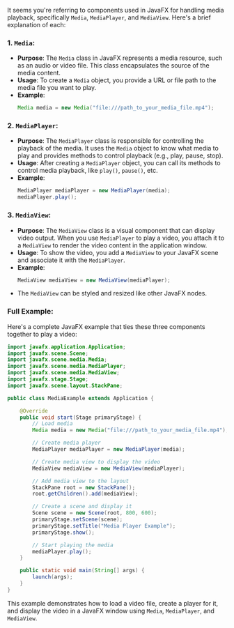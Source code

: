 It seems you're referring to components used in JavaFX for handling media playback, specifically `Media`, `MediaPlayer`, and `MediaView`. Here's a brief explanation of each:

### 1. **`Media`**:
   - **Purpose**: The `Media` class in JavaFX represents a media resource, such as an audio or video file. This class encapsulates the source of the media content.
   - **Usage**: To create a `Media` object, you provide a URL or file path to the media file you want to play.
   - **Example**:
     ```java
     Media media = new Media("file:///path_to_your_media_file.mp4");
     ```

### 2. **`MediaPlayer`**:
   - **Purpose**: The `MediaPlayer` class is responsible for controlling the playback of the media. It uses the `Media` object to know what media to play and provides methods to control playback (e.g., play, pause, stop).
   - **Usage**: After creating a `MediaPlayer` object, you can call its methods to control media playback, like `play()`, `pause()`, etc.
   - **Example**:
     ```java
     MediaPlayer mediaPlayer = new MediaPlayer(media);
     mediaPlayer.play();
     ```

### 3. **`MediaView`**:
   - **Purpose**: The `MediaView` class is a visual component that can display video output. When you use `MediaPlayer` to play a video, you attach it to a `MediaView` to render the video content in the application window.
   - **Usage**: To show the video, you add a `MediaView` to your JavaFX scene and associate it with the `MediaPlayer`.
   - **Example**:
     ```java
     MediaView mediaView = new MediaView(mediaPlayer);
     ```
   - The `MediaView` can be styled and resized like other JavaFX nodes.

### Full Example:
Here's a complete JavaFX example that ties these three components together to play a video:
```java
import javafx.application.Application;
import javafx.scene.Scene;
import javafx.scene.media.Media;
import javafx.scene.media.MediaPlayer;
import javafx.scene.media.MediaView;
import javafx.stage.Stage;
import javafx.scene.layout.StackPane;

public class MediaExample extends Application {

    @Override
    public void start(Stage primaryStage) {
        // Load media
        Media media = new Media("file:///path_to_your_media_file.mp4");

        // Create media player
        MediaPlayer mediaPlayer = new MediaPlayer(media);

        // Create media view to display the video
        MediaView mediaView = new MediaView(mediaPlayer);

        // Add media view to the layout
        StackPane root = new StackPane();
        root.getChildren().add(mediaView);

        // Create a scene and display it
        Scene scene = new Scene(root, 800, 600);
        primaryStage.setScene(scene);
        primaryStage.setTitle("Media Player Example");
        primaryStage.show();

        // Start playing the media
        mediaPlayer.play();
    }

    public static void main(String[] args) {
        launch(args);
    }
}
```

This example demonstrates how to load a video file, create a player for it, and display the video in a JavaFX window using `Media`, `MediaPlayer`, and `MediaView`.
